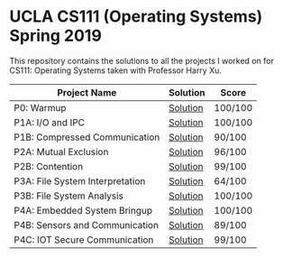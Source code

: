 # UCLA CS111 (Operating Systems) Spring 2019

This repository contains the solutions to all the projects I worked on for CS111: Operating Systems taken with Professor Harry Xu.

| Project Name                    | Solution                                                                     | Score   |
| ------------------------------- | -----------------------------------------------------------------------------| ------- |
| P0: Warmup                      | [Solution](https://github.com/sauravrohira/cs111-spring19/tree/master/lab0)  | 100/100 | 
| P1A: I/O and IPC                | [Solution](https://github.com/sauravrohira/cs111-spring19/tree/master/lab1a) | 100/100 |
| P1B: Compressed Communication   | [Solution](https://github.com/sauravrohira/cs111-spring19/tree/master/lab1b) |  90/100 |
| P2A: Mutual Exclusion           | [Solution](https://github.com/sauravrohira/cs111-spring19/tree/master/lab2a) |  96/100 |
| P2B: Contention                 | [Solution](https://github.com/sauravrohira/cs111-spring19/tree/master/lab2b) |  99/100 |
| P3A: File System Interpretation | [Solution](https://github.com/sauravrohira/cs111-spring19/tree/master/lab3a) |  64/100 |
| P3B: File System Analysis       | [Solution](https://github.com/sauravrohira/cs111-spring19/tree/master/lab3b) | 100/100 |
| P4A: Embedded System Bringup    | [Solution](https://github.com/sauravrohira/cs111-spring19/tree/master/lab4a) | 100/100 |
| P4B: Sensors and Communication  | [Solution](https://github.com/sauravrohira/cs111-spring19/tree/master/lab4b) |  89/100 |
| P4C: IOT Secure Communication  | [Solution](https://github.com/sauravrohira/cs111-spring19/tree/master/lab4c) |  99/100 |

